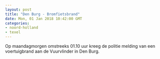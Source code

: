 ```yaml
---
layout: post
title: "Den Burg - Bromfietsbrand"
date: Mon, 01 Jan 2018 10:42:00 GMT
categories: 
- noord-holland 
- texel 
---
```


Op maandagmorgen omstreeks 01.10 uur kreeg de politie melding van een voertuigbrand aan de Vuurvlinder in Den Burg.
